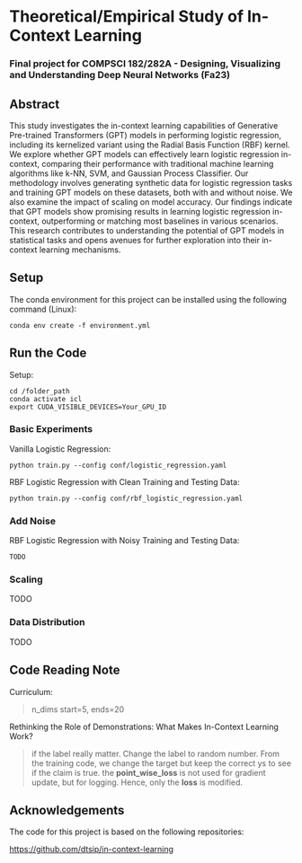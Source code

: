 
# Theoretical/Empirical Study of In-Context Learning
### **Final project for COMPSCI 182/282A - Designing, Visualizing and Understanding Deep Neural Networks (Fa23)**

## Abstract
This study investigates the in-context learning capabilities of Generative Pre-trained Transformers (GPT) models in performing logistic regression, including its kernelized variant using the Radial Basis Function (RBF) kernel. We explore whether GPT models can effectively learn logistic regression in-context, comparing their performance with traditional machine learning algorithms like k-NN, SVM, and Gaussian Process Classifier. Our methodology involves generating synthetic data for logistic regression tasks and training GPT models on these datasets, both with and without noise. We also examine the impact of scaling on model accuracy. Our findings indicate that GPT models show promising results in learning logistic regression in-context, outperforming or matching most baselines in various scenarios. This research contributes to understanding the potential of GPT models in statistical tasks and opens avenues for further exploration into their in-context learning mechanisms. 

## Setup
The conda environment for this project can be installed using the following command (Linux):
```
conda env create -f environment.yml
```

## Run the Code
Setup:
```
cd /folder_path
conda activate icl
export CUDA_VISIBLE_DEVICES=Your_GPU_ID
```

### Basic Experiments
Vanilla Logistic Regression:
```
python train.py --config conf/logistic_regression.yaml
```

RBF Logistic Regression with Clean Training and Testing Data:
```
python train.py --config conf/rbf_logistic_regression.yaml
```

### Add Noise
RBF Logistic Regression with Noisy Training and Testing Data:
```
TODO
```

### Scaling
TODO

### Data Distribution
TODO


## Code Reading Note
Curriculum:
> n_dims start=5, ends=20

Rethinking the Role of Demonstrations: What Makes In-Context Learning Work?
> if the label really matter. Change the label to random number. From the training code, we change the target but keep the correct ys to see if the claim is true.
the **point_wise_loss** is not used for gradient update, but for logging. Hence, only the **loss** is modified.

## Acknowledgements
The code for this project is based on the following repositories:

https://github.com/dtsip/in-context-learning

